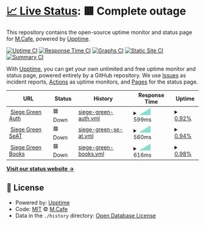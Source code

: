 # [📈 Live Status](https://status.siege-green.com): <!--live status--> **🟥 Complete outage**

This repository contains the open-source uptime monitor and status page for [M.Cafe](https://side5.net), powered by [Upptime](https://github.com/upptime/upptime).

[![Uptime CI](https://github.com/meloncafe/upptime/workflows/Uptime%20CI/badge.svg)](https://github.com/meloncafe/upptime/actions?query=workflow%3A%22Uptime+CI%22)
[![Response Time CI](https://github.com/meloncafe/upptime/workflows/Response%20Time%20CI/badge.svg)](https://github.com/meloncafe/upptime/actions?query=workflow%3A%22Response+Time+CI%22)
[![Graphs CI](https://github.com/meloncafe/upptime/workflows/Graphs%20CI/badge.svg)](https://github.com/meloncafe/upptime/actions?query=workflow%3A%22Graphs+CI%22)
[![Static Site CI](https://github.com/meloncafe/upptime/workflows/Static%20Site%20CI/badge.svg)](https://github.com/meloncafe/upptime/actions?query=workflow%3A%22Static+Site+CI%22)
[![Summary CI](https://github.com/meloncafe/upptime/workflows/Summary%20CI/badge.svg)](https://github.com/meloncafe/upptime/actions?query=workflow%3A%22Summary+CI%22)

With [Upptime](https://upptime.js.org), you can get your own unlimited and free uptime monitor and status page, powered entirely by a GitHub repository. We use [Issues](https://github.com/meloncafe/upptime/issues) as incident reports, [Actions](https://github.com/meloncafe/upptime/actions) as uptime monitors, and [Pages](https://status.siege-green.com) for the status page.

<!--start: status pages-->
<!-- This summary is generated by Upptime (https://github.com/upptime/upptime) -->
<!-- Do not edit this manually, your changes will be overwritten -->
<!-- prettier-ignore -->
| URL | Status | History | Response Time | Uptime |
| --- | ------ | ------- | ------------- | ------ |
| <img alt="" src="https://icons.duckduckgo.com/ip3/auth.siege-green.com.ico" height="13"> [Siege Green Auth](https://auth.siege-green.com) | 🟥 Down | [siege-green-auth.yml](https://github.com/meloncafe/sggrn-upptime/commits/HEAD/history/siege-green-auth.yml) | <details><summary><img alt="Response time graph" src="./graphs/siege-green-auth/response-time-week.png" height="20"> 599ms</summary><br><a href="https://status.siege-green.com/history/siege-green-auth"><img alt="Response time 599" src="https://img.shields.io/endpoint?url=https%3A%2F%2Fraw.githubusercontent.com%2Fmeloncafe%2Fsggrn-upptime%2FHEAD%2Fapi%2Fsiege-green-auth%2Fresponse-time.json"></a><br><a href="https://status.siege-green.com/history/siege-green-auth"><img alt="24-hour response time 599" src="https://img.shields.io/endpoint?url=https%3A%2F%2Fraw.githubusercontent.com%2Fmeloncafe%2Fsggrn-upptime%2FHEAD%2Fapi%2Fsiege-green-auth%2Fresponse-time-day.json"></a><br><a href="https://status.siege-green.com/history/siege-green-auth"><img alt="7-day response time 599" src="https://img.shields.io/endpoint?url=https%3A%2F%2Fraw.githubusercontent.com%2Fmeloncafe%2Fsggrn-upptime%2FHEAD%2Fapi%2Fsiege-green-auth%2Fresponse-time-week.json"></a><br><a href="https://status.siege-green.com/history/siege-green-auth"><img alt="30-day response time 599" src="https://img.shields.io/endpoint?url=https%3A%2F%2Fraw.githubusercontent.com%2Fmeloncafe%2Fsggrn-upptime%2FHEAD%2Fapi%2Fsiege-green-auth%2Fresponse-time-month.json"></a><br><a href="https://status.siege-green.com/history/siege-green-auth"><img alt="1-year response time 599" src="https://img.shields.io/endpoint?url=https%3A%2F%2Fraw.githubusercontent.com%2Fmeloncafe%2Fsggrn-upptime%2FHEAD%2Fapi%2Fsiege-green-auth%2Fresponse-time-year.json"></a></details> | <details><summary><a href="https://status.siege-green.com/history/siege-green-auth">0.92%</a></summary><a href="https://status.siege-green.com/history/siege-green-auth"><img alt="All-time uptime 0.92%" src="https://img.shields.io/endpoint?url=https%3A%2F%2Fraw.githubusercontent.com%2Fmeloncafe%2Fsggrn-upptime%2FHEAD%2Fapi%2Fsiege-green-auth%2Fuptime.json"></a><br><a href="https://status.siege-green.com/history/siege-green-auth"><img alt="24-hour uptime 0.92%" src="https://img.shields.io/endpoint?url=https%3A%2F%2Fraw.githubusercontent.com%2Fmeloncafe%2Fsggrn-upptime%2FHEAD%2Fapi%2Fsiege-green-auth%2Fuptime-day.json"></a><br><a href="https://status.siege-green.com/history/siege-green-auth"><img alt="7-day uptime 0.92%" src="https://img.shields.io/endpoint?url=https%3A%2F%2Fraw.githubusercontent.com%2Fmeloncafe%2Fsggrn-upptime%2FHEAD%2Fapi%2Fsiege-green-auth%2Fuptime-week.json"></a><br><a href="https://status.siege-green.com/history/siege-green-auth"><img alt="30-day uptime 0.92%" src="https://img.shields.io/endpoint?url=https%3A%2F%2Fraw.githubusercontent.com%2Fmeloncafe%2Fsggrn-upptime%2FHEAD%2Fapi%2Fsiege-green-auth%2Fuptime-month.json"></a><br><a href="https://status.siege-green.com/history/siege-green-auth"><img alt="1-year uptime 0.92%" src="https://img.shields.io/endpoint?url=https%3A%2F%2Fraw.githubusercontent.com%2Fmeloncafe%2Fsggrn-upptime%2FHEAD%2Fapi%2Fsiege-green-auth%2Fuptime-year.json"></a></details>
| <img alt="" src="https://icons.duckduckgo.com/ip3/seat.siege-green.com.ico" height="13"> [Siege Green SeAT](https://seat.siege-green.com) | 🟥 Down | [siege-green-se-at.yml](https://github.com/meloncafe/sggrn-upptime/commits/HEAD/history/siege-green-se-at.yml) | <details><summary><img alt="Response time graph" src="./graphs/siege-green-se-at/response-time-week.png" height="20"> 560ms</summary><br><a href="https://status.siege-green.com/history/siege-green-se-at"><img alt="Response time 560" src="https://img.shields.io/endpoint?url=https%3A%2F%2Fraw.githubusercontent.com%2Fmeloncafe%2Fsggrn-upptime%2FHEAD%2Fapi%2Fsiege-green-se-at%2Fresponse-time.json"></a><br><a href="https://status.siege-green.com/history/siege-green-se-at"><img alt="24-hour response time 560" src="https://img.shields.io/endpoint?url=https%3A%2F%2Fraw.githubusercontent.com%2Fmeloncafe%2Fsggrn-upptime%2FHEAD%2Fapi%2Fsiege-green-se-at%2Fresponse-time-day.json"></a><br><a href="https://status.siege-green.com/history/siege-green-se-at"><img alt="7-day response time 560" src="https://img.shields.io/endpoint?url=https%3A%2F%2Fraw.githubusercontent.com%2Fmeloncafe%2Fsggrn-upptime%2FHEAD%2Fapi%2Fsiege-green-se-at%2Fresponse-time-week.json"></a><br><a href="https://status.siege-green.com/history/siege-green-se-at"><img alt="30-day response time 560" src="https://img.shields.io/endpoint?url=https%3A%2F%2Fraw.githubusercontent.com%2Fmeloncafe%2Fsggrn-upptime%2FHEAD%2Fapi%2Fsiege-green-se-at%2Fresponse-time-month.json"></a><br><a href="https://status.siege-green.com/history/siege-green-se-at"><img alt="1-year response time 560" src="https://img.shields.io/endpoint?url=https%3A%2F%2Fraw.githubusercontent.com%2Fmeloncafe%2Fsggrn-upptime%2FHEAD%2Fapi%2Fsiege-green-se-at%2Fresponse-time-year.json"></a></details> | <details><summary><a href="https://status.siege-green.com/history/siege-green-se-at">0.94%</a></summary><a href="https://status.siege-green.com/history/siege-green-se-at"><img alt="All-time uptime 0.94%" src="https://img.shields.io/endpoint?url=https%3A%2F%2Fraw.githubusercontent.com%2Fmeloncafe%2Fsggrn-upptime%2FHEAD%2Fapi%2Fsiege-green-se-at%2Fuptime.json"></a><br><a href="https://status.siege-green.com/history/siege-green-se-at"><img alt="24-hour uptime 0.94%" src="https://img.shields.io/endpoint?url=https%3A%2F%2Fraw.githubusercontent.com%2Fmeloncafe%2Fsggrn-upptime%2FHEAD%2Fapi%2Fsiege-green-se-at%2Fuptime-day.json"></a><br><a href="https://status.siege-green.com/history/siege-green-se-at"><img alt="7-day uptime 0.94%" src="https://img.shields.io/endpoint?url=https%3A%2F%2Fraw.githubusercontent.com%2Fmeloncafe%2Fsggrn-upptime%2FHEAD%2Fapi%2Fsiege-green-se-at%2Fuptime-week.json"></a><br><a href="https://status.siege-green.com/history/siege-green-se-at"><img alt="30-day uptime 0.94%" src="https://img.shields.io/endpoint?url=https%3A%2F%2Fraw.githubusercontent.com%2Fmeloncafe%2Fsggrn-upptime%2FHEAD%2Fapi%2Fsiege-green-se-at%2Fuptime-month.json"></a><br><a href="https://status.siege-green.com/history/siege-green-se-at"><img alt="1-year uptime 0.94%" src="https://img.shields.io/endpoint?url=https%3A%2F%2Fraw.githubusercontent.com%2Fmeloncafe%2Fsggrn-upptime%2FHEAD%2Fapi%2Fsiege-green-se-at%2Fuptime-year.json"></a></details>
| <img alt="" src="https://icons.duckduckgo.com/ip3/book.siege-green.com.ico" height="13"> [Siege Green Books](https://book.siege-green.com) | 🟥 Down | [siege-green-books.yml](https://github.com/meloncafe/sggrn-upptime/commits/HEAD/history/siege-green-books.yml) | <details><summary><img alt="Response time graph" src="./graphs/siege-green-books/response-time-week.png" height="20"> 616ms</summary><br><a href="https://status.siege-green.com/history/siege-green-books"><img alt="Response time 616" src="https://img.shields.io/endpoint?url=https%3A%2F%2Fraw.githubusercontent.com%2Fmeloncafe%2Fsggrn-upptime%2FHEAD%2Fapi%2Fsiege-green-books%2Fresponse-time.json"></a><br><a href="https://status.siege-green.com/history/siege-green-books"><img alt="24-hour response time 616" src="https://img.shields.io/endpoint?url=https%3A%2F%2Fraw.githubusercontent.com%2Fmeloncafe%2Fsggrn-upptime%2FHEAD%2Fapi%2Fsiege-green-books%2Fresponse-time-day.json"></a><br><a href="https://status.siege-green.com/history/siege-green-books"><img alt="7-day response time 616" src="https://img.shields.io/endpoint?url=https%3A%2F%2Fraw.githubusercontent.com%2Fmeloncafe%2Fsggrn-upptime%2FHEAD%2Fapi%2Fsiege-green-books%2Fresponse-time-week.json"></a><br><a href="https://status.siege-green.com/history/siege-green-books"><img alt="30-day response time 616" src="https://img.shields.io/endpoint?url=https%3A%2F%2Fraw.githubusercontent.com%2Fmeloncafe%2Fsggrn-upptime%2FHEAD%2Fapi%2Fsiege-green-books%2Fresponse-time-month.json"></a><br><a href="https://status.siege-green.com/history/siege-green-books"><img alt="1-year response time 616" src="https://img.shields.io/endpoint?url=https%3A%2F%2Fraw.githubusercontent.com%2Fmeloncafe%2Fsggrn-upptime%2FHEAD%2Fapi%2Fsiege-green-books%2Fresponse-time-year.json"></a></details> | <details><summary><a href="https://status.siege-green.com/history/siege-green-books">0.98%</a></summary><a href="https://status.siege-green.com/history/siege-green-books"><img alt="All-time uptime 0.98%" src="https://img.shields.io/endpoint?url=https%3A%2F%2Fraw.githubusercontent.com%2Fmeloncafe%2Fsggrn-upptime%2FHEAD%2Fapi%2Fsiege-green-books%2Fuptime.json"></a><br><a href="https://status.siege-green.com/history/siege-green-books"><img alt="24-hour uptime 0.98%" src="https://img.shields.io/endpoint?url=https%3A%2F%2Fraw.githubusercontent.com%2Fmeloncafe%2Fsggrn-upptime%2FHEAD%2Fapi%2Fsiege-green-books%2Fuptime-day.json"></a><br><a href="https://status.siege-green.com/history/siege-green-books"><img alt="7-day uptime 0.98%" src="https://img.shields.io/endpoint?url=https%3A%2F%2Fraw.githubusercontent.com%2Fmeloncafe%2Fsggrn-upptime%2FHEAD%2Fapi%2Fsiege-green-books%2Fuptime-week.json"></a><br><a href="https://status.siege-green.com/history/siege-green-books"><img alt="30-day uptime 0.98%" src="https://img.shields.io/endpoint?url=https%3A%2F%2Fraw.githubusercontent.com%2Fmeloncafe%2Fsggrn-upptime%2FHEAD%2Fapi%2Fsiege-green-books%2Fuptime-month.json"></a><br><a href="https://status.siege-green.com/history/siege-green-books"><img alt="1-year uptime 0.98%" src="https://img.shields.io/endpoint?url=https%3A%2F%2Fraw.githubusercontent.com%2Fmeloncafe%2Fsggrn-upptime%2FHEAD%2Fapi%2Fsiege-green-books%2Fuptime-year.json"></a></details>

<!--end: status pages-->

[**Visit our status website →**](https://status.siege-green.com)

## 📄 License

- Powered by: [Upptime](https://github.com/upptime/upptime)
- Code: [MIT](./LICENSE) © [M.Cafe](https://side5.net)
- Data in the `./history` directory: [Open Database License](https://opendatacommons.org/licenses/odbl/1-0/)
